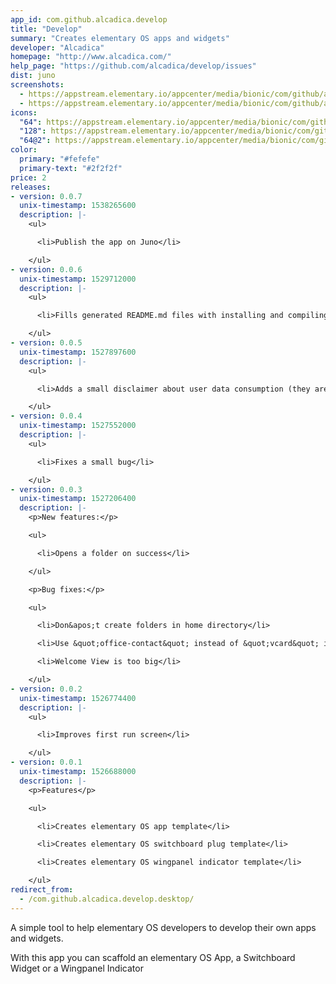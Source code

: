 ```yaml
---
app_id: com.github.alcadica.develop
title: "Develop"
summary: "Creates elementary OS apps and widgets"
developer: "Alcadica"
homepage: "http://www.alcadica.com/"
help_page: "https://github.com/alcadica/develop/issues"
dist: juno
screenshots:
  - https://appstream.elementary.io/appcenter/media/bionic/com/github/alcadica.develop/DDD4BBE469C48C80BC4979652117A94F/screenshots/image-1_orig.png
  - https://appstream.elementary.io/appcenter/media/bionic/com/github/alcadica.develop/DDD4BBE469C48C80BC4979652117A94F/screenshots/image-2_orig.png
icons:
  "64": https://appstream.elementary.io/appcenter/media/bionic/com/github/alcadica.develop/DDD4BBE469C48C80BC4979652117A94F/icons/64x64/com.github.alcadica.develop_com.github.alcadica.develop.png
  "128": https://appstream.elementary.io/appcenter/media/bionic/com/github/alcadica.develop/DDD4BBE469C48C80BC4979652117A94F/icons/128x128/com.github.alcadica.develop_com.github.alcadica.develop.png
  "64@2": https://appstream.elementary.io/appcenter/media/bionic/com/github/alcadica.develop/DDD4BBE469C48C80BC4979652117A94F/icons/64x64@2/com.github.alcadica.develop_com.github.alcadica.develop.png
color:
  primary: "#fefefe"
  primary-text: "#2f2f2f"
price: 2
releases:
- version: 0.0.7
  unix-timestamp: 1538265600
  description: |-
    <ul>

      <li>Publish the app on Juno</li>

    </ul>
- version: 0.0.6
  unix-timestamp: 1529712000
  description: |-
    <ul>

      <li>Fills generated README.md files with installing and compiling instructions</li>

    </ul>
- version: 0.0.5
  unix-timestamp: 1527897600
  description: |-
    <ul>

      <li>Adds a small disclaimer about user data consumption (they are not saved on a server)</li>

    </ul>
- version: 0.0.4
  unix-timestamp: 1527552000
  description: |-
    <ul>

      <li>Fixes a small bug</li>

    </ul>
- version: 0.0.3
  unix-timestamp: 1527206400
  description: |-
    <p>New features:</p>

    <ul>

      <li>Opens a folder on success</li>

    </ul>

    <p>Bug fixes:</p>

    <ul>

      <li>Don&apos;t create folders in home directory</li>

      <li>Use &quot;office-contact&quot; instead of &quot;vcard&quot; icon</li>

      <li>Welcome View is too big</li>

    </ul>
- version: 0.0.2
  unix-timestamp: 1526774400
  description: |-
    <ul>

      <li>Improves first run screen</li>

    </ul>
- version: 0.0.1
  unix-timestamp: 1526688000
  description: |-
    <p>Features</p>

    <ul>

      <li>Creates elementary OS app template</li>

      <li>Creates elementary OS switchboard plug template</li>

      <li>Creates elementary OS wingpanel indicator template</li>

    </ul>
redirect_from:
  - /com.github.alcadica.develop.desktop/
---
```


<p>A simple tool to help elementary OS developers to develop their own apps and widgets.</p>
<p>With this app you can scaffold an elementary OS App, a Switchboard Widget or a Wingpanel Indicator</p>